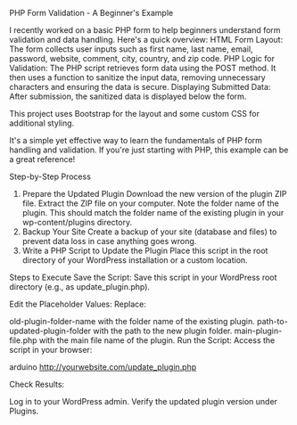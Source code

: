  PHP Form Validation - A Beginner's Example

I recently worked on a basic PHP form to help beginners understand form validation and data handling. Here's a quick overview:
    HTML Form Layout: The form collects user inputs such as first name, last name, email, password, website, comment, city, country, and zip code.
    PHP Logic for Validation:
    The PHP script retrieves form data using the POST method.
    It then uses a function to sanitize the input data, removing unnecessary characters and ensuring the data is secure.
    Displaying Submitted Data: After submission, the sanitized data is displayed below the form.

This project uses Bootstrap for the layout and some custom CSS for additional styling.

It's a simple yet effective way to learn the fundamentals of PHP form handling and validation. If you're just starting with PHP, this example can be a great reference!





Step-by-Step Process
1. Prepare the Updated Plugin
Download the new version of the plugin ZIP file.
Extract the ZIP file on your computer.
Note the folder name of the plugin. This should match the folder name of the existing plugin in your wp-content/plugins directory.
2. Backup Your Site
Create a backup of your site (database and files) to prevent data loss in case anything goes wrong.
3. Write a PHP Script to Update the Plugin
Place this script in the root directory of your WordPress installation or a custom location.



    
Steps to Execute
Save the Script: Save this script in your WordPress root directory (e.g., as update_plugin.php).

Edit the Placeholder Values: Replace:

old-plugin-folder-name with the folder name of the existing plugin.
path-to-updated-plugin-folder with the path to the new plugin folder.
main-plugin-file.php with the main file name of the plugin.
Run the Script: Access the script in your browser:

arduino
http://yourwebsite.com/update_plugin.php

Check Results:

Log in to your WordPress admin.
Verify the updated plugin version under Plugins.